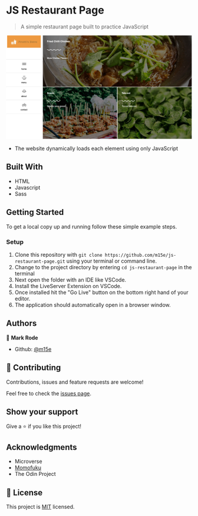 # JS Restaurant Page

> A simple restaurant page built to practice JavaScript

![screenshot](./screenshot.png)

- The website dynamically loads each element using only JavaScript

## Built With

- HTML
- Javascript
- Sass


## Getting Started

To get a local copy up and running follow these simple example steps.

### Setup

1.  Clone this repository with
    `git clone https://github.com/m15e/js-restaurant-page.git` using your terminal or command line.
2.  Change to the project directory by entering `cd js-restaurant-page` in the terminal
3.  Next open the folder with an IDE like VSCode.
4.  Install the LiveServer Extension on VSCode.
5.  Once installed hit the "Go Live" button on the bottom right hand of your editor.
6.  The application should automatically open in a browser window.


## Authors

👤 **Mark Rode**

- Github: [@m15e](https://github.com/m15e)


## 🤝 Contributing

Contributions, issues and feature requests are welcome!

Feel free to check the [issues page](issues/).

## Show your support

Give a ⭐️ if you like this project!

## Acknowledgments

- Microverse
- [Momofuku](https://momofuku.com/) 
- The Odin Project

## 📝 License

This project is [MIT](lic.url) licensed.